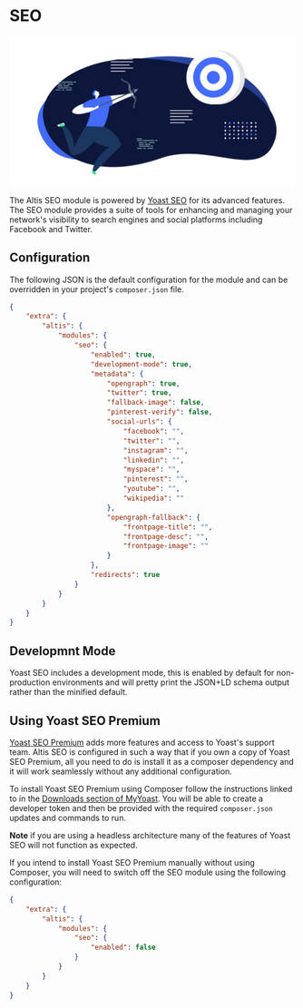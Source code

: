# SEO

![](./assets/banner-seo.png)

The Altis SEO module is powered by [Yoast SEO](https://yoast.com/wordpress/plugins/seo/) for its advanced features. The SEO module provides a suite of tools for enhancing and managing your network's visibility to search engines and social platforms including Facebook and Twitter.

## Configuration

The following JSON is the default configuration for the module and can be overridden in your project's `composer.json` file.

```json
{
	"extra": {
		"altis": {
			"modules": {
				"seo": {
					"enabled": true,
					"development-mode": true,
					"metadata": {
						"opengraph": true,
						"twitter": true,
						"fallback-image": false,
						"pinterest-verify": false,
						"social-urls": {
							"facebook": "",
							"twitter": "",
							"instagram": "",
							"linkedin": "",
							"myspace": "",
							"pinterest": "",
							"youtube": "",
							"wikipedia": ""
						},
						"opengraph-fallback": {
							"frontpage-title": "",
							"frontpage-desc": "",
							"frontpage-image": ""
						}
					},
					"redirects": true
				}
			}
		}
	}
}
```

## Developmnt Mode

Yoast SEO includes a development mode, this is enabled by default for non-production environments and will pretty print the JSON+LD schema output rather than the minified default.

## Using Yoast SEO Premium

[Yoast SEO Premium](https://yoast.com/wordpress/plugins/seo/) adds more features and access to Yoast's support team. Altis SEO is configured in such a way that if you own a copy of Yoast SEO Premium, all you need to do is install it as a composer dependency and it will work seamlessly without any additional configuration.

To install Yoast SEO Premium using Composer follow the instructions linked to in the [Downloads section of MyYoast](https://my.yoast.com/downloads). You will be able to create a developer token and then be provided with the required `composer.json` updates and commands to run.

**Note** if you are using a headless architecture many of the features of Yoast SEO will not function as expected.

If you intend to install Yoast SEO Premium manually without using Composer, you will need to switch off the SEO module using the following configuration:

```json
{
	"extra": {
		"altis": {
			"modules": {
				"seo": {
					"enabled": false
				}
			}
		}
	}
}
```
